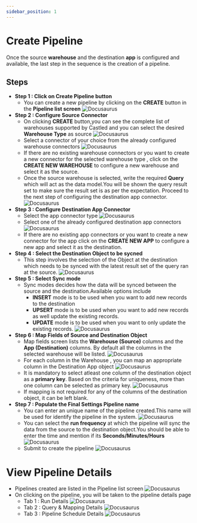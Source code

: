 ```yaml
---
sidebar_position: 1
---
```


# Create Pipeline

Once the source **warehouse** and the destination **app** is configured and available, the last step in the sequence is the creation of a pipeline.


## Steps

- **Step 1 : Click on Create Pipeline button**
  - You can create a new pipeline by clicking on the **CREATE** button in the **Pipeline list screen**
  ![Docusaurus](/img/screens/pipelines/pipeline_menu.png)
- **Step 2 : Configure Source Connector**
  - On clicking **CREATE** button,you can see the complete list of warehouses supported by Castled and you can select the desired **Warehouse Type** as source
![Docusaurus](/img/screens/pipelines/select_src_type.png)
  - Select a connector of your choice from the already configured warehouse connectors 
  ![Docusaurus](/img/screens/pipelines/select_src_config.png)
  - If there are no existing warehouse connectors or you want to create a new connector for the selected warehouse type , click on the **CREATE NEW WAREHOUSE** to configure a new warehouse and select it as the source.
  - Once the source warehouse is selected, write the required **Query** which will act as the data model.You will be shown the query result set to make sure the result set is as per the expectation. Proceed to the next step of configuring the destination app connector.
  ![Docusaurus](/img/screens/pipelines/create_model.png)
- **Step 3 : Configure Destination App Connector**
  - Select the app connector type
 ![Docusaurus](/img/screens/pipelines/select_dest_type.png)
  - Select one of the already configured destination app connectors 
![Docusaurus](/img/screens/pipelines/select_dest_config.png)
  - If there are no existing app connectors or you want to create a new connector for the  app click on the **CREATE NEW APP** to configure a new app and select it as the destination.
- **Step 4 : Select the Destination Object to be sycned**
  - This step involves the selection of the Object at the destination which needs to be synced with the latest result set of the query ran at the source.
![Docusaurus](/img/screens/pipelines/select_dest_object.png)
- **Step 5 : Select Sync mode**
  - Sync modes decides how the data will be synced between the source and the destination.Available options include
	  - **INSERT** mode is to be used when you want to add new records to the destination
    - **UPSERT** mode is to be used when you want to add new records as well update the existing records.
    - **UPDATE** mode is to be used when you want to only update the existing records.
  ![Docusaurus](/img/screens/pipelines/select_insert_type.png)
- **Step 6 : Map Fields of Source and Destination Object**
    - Map fields screen lists the **Warehouse (Source)** columns and the **App (Destination)** columns. By default all the columns in the selected warehouse will be listed.
    ![Docusaurus](/img/screens/pipelines/mapping_screen.png)
    - For each column in the Warehouse , you can map an appropriate column in the Destination App object
       ![Docusaurus](/img/screens/pipelines/complete_mapping.png)
    - It is mandatory to select atleast one column of the destination object as a **primary key**. Based on the criteria for uniqueness, more than one column can be selected as primary key.
           ![Docusaurus](/img/screens/pipelines/primary_key_selection.png)
    - If mapping is not required for any of the columns of the destination object, it can be left blank.
- **Step 7 : Populate the Final Settings Pipeline name**
    - You can enter an unique name of the pipeline created.This name will be used for identify the pipeline in the system.
    ![Docusaurus](/img/screens/pipelines/pipeline_name.png)
    - You can select the **run frequency** at which the pipeline will sync the data from the source to the destination object.You should be able to enter the time and mention if its **Seconds/Minutes/Hours**
    ![Docusaurus](/img/screens/pipelines/pipeline_settings.png)
    - Submit to create the pipeline
    ![Docusaurus](/img/screens/pipelines/submit_pipeline.png)

# View Pipeline Details
  - Pipelines created are listed in the Pipeline list screen
  ![Docusaurus](/img/screens/pipelines/pipeline_created.png)
  - On clicking on the pipeline, you will be taken to the pipeline details page
    - Tab 1 : Run Details
    ![Docusaurus](/img/screens/pipelines/pipeline_details_1.png)
    - Tab 2 : Query & Mapping Details
    ![Docusaurus](/img/screens/pipelines/pipeline_details_2.png)
    - Tab 3 : Pipeline Schedule Details
    ![Docusaurus](/img/screens/pipelines/pipeline_details_3.png)
